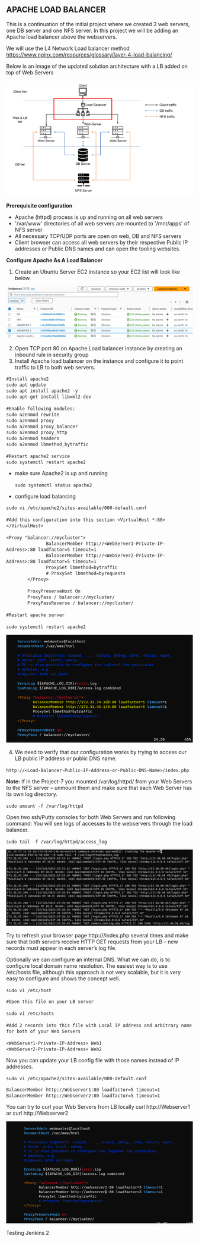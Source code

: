 ## **APACHE LOAD BALANCER**

This is a continuation of the initial project where we created 3 web servers, one DB server and one NFS server. In this project we will be adding an Apache load balancer above the webservers.

We will use the L4 Network Load balancer method https://www.nginx.com/resources/glossary/layer-4-load-balancing/ 

Below is an image of the updated solution architecture with a LB added on top of Web Servers

![infrastructure](./images/infrastructue.PNG)

**Prerequisite configuration**
- Apache (httpd) process is up and running on all web servers
- '/var/www' directories of all web servers are mounted to '/mnt/apps' of NFS server
- All necessary TCP/UDP ports are open on web, DB and NFS servers
- Client browser can access all web servers by their respective Public IP addresses or Public DNS names and can open the tooling websites.

**Configure Apache As A Load Balancer**

1. Create an Ubuntu Server EC2 instance so your EC2 list will look like below.

![EC2 instances](./images/EC2.PNG)

2. Open TCP port 80 on Apache Load balancer instance by creating an inbound rule in security group
3. Install Apache load balancer on the instance and configure it to point traffic to LB to both web servers.

``````
#Install apache2
sudo apt update
sudo apt install apache2 -y
sudo apt-get install libxml2-dev

#Enable following modules:
sudo a2enmod rewrite
sudo a2enmod proxy
sudo a2enmod proxy_balancer
sudo a2enmod proxy_http
sudo a2enmod headers
sudo a2enmod lbmethod_bytraffic

#Restart apache2 service
sudo systemctl restart apache2
``````

- make sure Apache2 is up and running 

    `sudo systemctl status apache2`

- configure load balancing 

``````
sudo vi /etc/apache2/sites-available/000-default.conf

#Add this configuration into this section <VirtualHost *:80>  </VirtualHost>

<Proxy "balancer://mycluster">
               BalancerMember http://<WebServer1-Private-IP-Address>:80 loadfactor=5 timeout=1
               BalancerMember http://<WebServer2-Private-IP-Address>:80 loadfactor=5 timeout=1
               ProxySet lbmethod=bytraffic
               # ProxySet lbmethod=byrequests
        </Proxy>

        ProxyPreserveHost On
        ProxyPass / balancer://mycluster/
        ProxyPassReverse / balancer://mycluster/

#Restart apache server

sudo systemctl restart apache2
``````
![LB configuration](./images/LB%20config.PNG)

4. We need to verify that our configuration works by trying to access our LB public IP address or public DNS name.

`http://<Load-Balancer-Public-IP-Address-or-Public-DNS-Name>/index.php`

**Note:** If in the Project-7 you mounted /var/log/httpd/ from your Web Servers to the NFS server – unmount them and make sure that each Web Server has its own log directory.

`sudo umount -f /var/log/httpd`

Open two ssh/Putty consoles for both Web Servers and run following command: You will see logs of accesses to the webservers through the load balancer.

`sudo tail -f /var/log/httpd/access_log`

![access log](./images/access%20logs.PNG)

Try to refresh your browser page http://<Load-Balancer-Public-IP-Address-or-Public-DNS-Name>/index.php several times and make sure that both servers receive HTTP GET requests from your LB – new records must appear in each server’s log file.

Optionally we can configure an internal DNS. What we can do, is to configure local domain name resolution. The easiest way is to use /etc/hosts file, although this approach is not very scalable, but it is very easy to configure and shows the concept well.

`sudo vi /etc/host`

``````
#Open this file on your LB server

sudo vi /etc/hosts

#Add 2 records into this file with Local IP address and arbitrary name for both of your Web Servers

<WebServer1-Private-IP-Address> Web1
<WebServer2-Private-IP-Address> Web2
``````

Now you can update your LB config file with those names instead of IP addresses.

`sudo vi /etc/apache2/sites-available/000-default.conf`

``````
BalancerMember http://Webserver1:80 loadfactor=5 timeout=1
BalancerMember http://Webserver2:80 loadfactor=5 timeout=1
``````

You can try to curl your Web Servers from LB locally curl http://Webserver1 or curl http://Webserver2

![](./images/dns%20name.PNG)

Testing Jenkins 2
